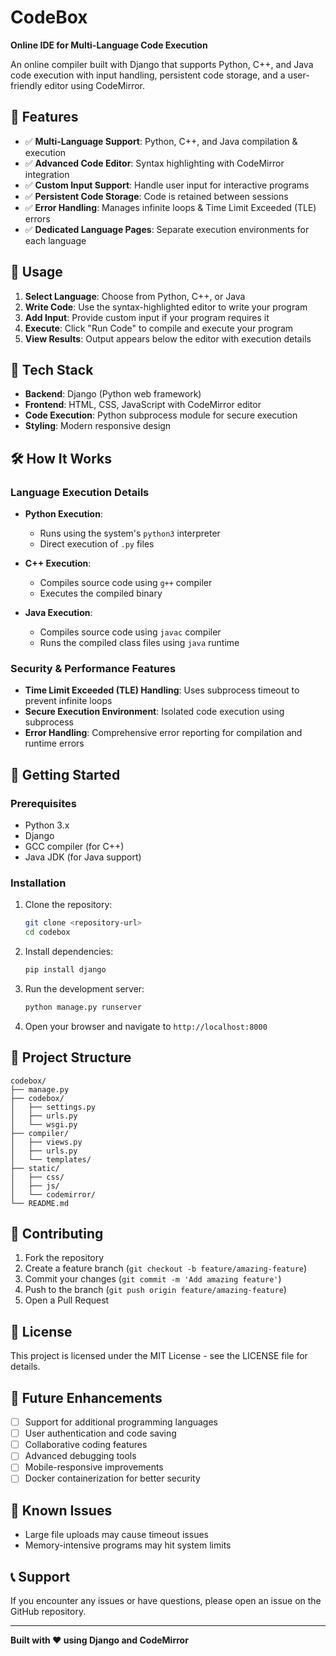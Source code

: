 # CodeBox 

**Online IDE for Multi-Language Code Execution**

An online compiler built with Django that supports Python, C++, and Java code execution with input handling, persistent code storage, and a user-friendly editor using CodeMirror.

## 🚀 Features

- ✅ **Multi-Language Support**: Python, C++, and Java compilation & execution
- ✅ **Advanced Code Editor**: Syntax highlighting with CodeMirror integration
- ✅ **Custom Input Support**: Handle user input for interactive programs
- ✅ **Persistent Code Storage**: Code is retained between sessions
- ✅ **Error Handling**: Manages infinite loops & Time Limit Exceeded (TLE) errors
- ✅ **Dedicated Language Pages**: Separate execution environments for each language

## 📝 Usage

1. **Select Language**: Choose from Python, C++, or Java
2. **Write Code**: Use the syntax-highlighted editor to write your program
3. **Add Input**: Provide custom input if your program requires it
4. **Execute**: Click "Run Code" to compile and execute your program
5. **View Results**: Output appears below the editor with execution details

## 🔧 Tech Stack

- **Backend**: Django (Python web framework)
- **Frontend**: HTML, CSS, JavaScript with CodeMirror editor
- **Code Execution**: Python subprocess module for secure execution
- **Styling**: Modern responsive design

## 🛠️ How It Works

### Language Execution Details

- **Python Execution**: 
  - Runs using the system's `python3` interpreter
  - Direct execution of `.py` files

- **C++ Execution**: 
  - Compiles source code using `g++` compiler
  - Executes the compiled binary

- **Java Execution**: 
  - Compiles source code using `javac` compiler
  - Runs the compiled class files using `java` runtime

### Security & Performance Features

- **Time Limit Exceeded (TLE) Handling**: Uses subprocess timeout to prevent infinite loops
- **Secure Execution Environment**: Isolated code execution using subprocess
- **Error Handling**: Comprehensive error reporting for compilation and runtime errors

## 🚦 Getting Started

### Prerequisites

- Python 3.x
- Django
- GCC compiler (for C++)
- Java JDK (for Java support)

### Installation

1. Clone the repository:
   ```bash
   git clone <repository-url>
   cd codebox
   ```

2. Install dependencies:
   ```bash
   pip install django
   ```

3. Run the development server:
   ```bash
   python manage.py runserver
   ```

4. Open your browser and navigate to `http://localhost:8000`

## 📁 Project Structure

```
codebox/
├── manage.py
├── codebox/
│   ├── settings.py
│   ├── urls.py
│   └── wsgi.py
├── compiler/
│   ├── views.py
│   ├── urls.py
│   └── templates/
├── static/
│   ├── css/
│   ├── js/
│   └── codemirror/
└── README.md
```

## 🤝 Contributing

1. Fork the repository
2. Create a feature branch (`git checkout -b feature/amazing-feature`)
3. Commit your changes (`git commit -m 'Add amazing feature'`)
4. Push to the branch (`git push origin feature/amazing-feature`)
5. Open a Pull Request

## 📄 License

This project is licensed under the MIT License - see the LICENSE file for details.

## 🔮 Future Enhancements

- [ ] Support for additional programming languages
- [ ] User authentication and code saving
- [ ] Collaborative coding features
- [ ] Advanced debugging tools
- [ ] Mobile-responsive improvements
- [ ] Docker containerization for better security

## 🐛 Known Issues

- Large file uploads may cause timeout issues
- Memory-intensive programs may hit system limits

## 📞 Support

If you encounter any issues or have questions, please open an issue on the GitHub repository.

---

**Built with ❤️ using Django and CodeMirror**